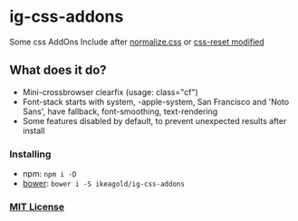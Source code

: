 # ig-css-addons

Some css AddOns
Include after [normalize.css](https://github.com/necolas/normalize.css) or [css-reset modified](https://github.com/ikeagold/css-reset)

## What does it do?

- Mini-crossbrowser clearfix (usage: class="cf")
- Font-stack starts with system, -apple-system, San Francisco and 'Noto Sans', have fallback, font-smoothing, text-rendering
- Some features disabled by default, to prevent unexpected results after install

### Installing

- npm: `npm i -D `
- [bower](http://bower.io): `bower i -S ikeagold/ig-css-addons`

### [MIT License](LICENSE.md)
